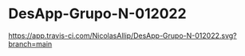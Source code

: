 # DesApp-Grupo-N-012022


https://app.travis-ci.com/NicolasAllip/DesApp-Grupo-N-012022.svg?branch=main
